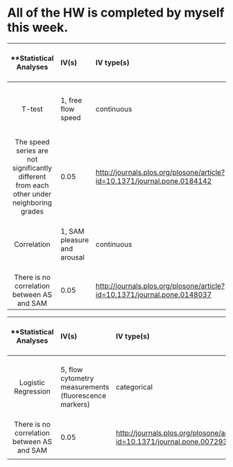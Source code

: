 
# All of the HW is completed by myself this week. 

| **Statistical Analyses	|  IV(s)  |  IV type(s) |  DV(s)  |  DV type(s)  |  Control Var | Control Var type  | Question to be answered | _H0_ | alpha | link to paper **| 
|:----------:|:----------|:------------|:-------------|:-------------|:------------|:------------- |:------------------|:----:|:-------:|:-------|
T-test	| 1, free flow speed | continuous | 1, grade of the way| continuous | 3, weather, time, holiday interference | categorical (within context) | Statistically significant difference between neighboring grades?|
The speed series are not significantly different from each other under neighboring grades| 0.05 | http://journals.plos.org/plosone/article?id=10.1371/journal.pone.0184142 | 
Correlation	| 1, SAM pleasure and arousal | continuous | 1, AS pleasure and arousal | continuous |N/A | N/A | Is there a strong correlation between AS and SAM ?|
There is no correlation between AS and SAM | 0.05 | http://journals.plos.org/plosone/article?id=10.1371/journal.pone.0148037|





| **Statistical Analyses	|  IV(s)  |  IV type(s) |  DV(s)  |  DV type(s)  |  Control Var | Control Var type  | Question to be answered | _H0_ | alpha | link to paper **| 
|:----------:|:----------|:------------|:-------------|:-------------|:------------|:------------- |:------------------|:----:|:-------:|:-------|
Logistic Regression	| 5, flow cytometry measurements (fluorescence markers) | categorical | 1, confidence score of the paint being AML-positive | continuous |N/A | N/A | Is there a strong correlation between AS and SAM ?
|There is no correlation between AS and SAM | 0.05 | http://journals.plos.org/plosone/article?id=10.1371/journal.pone.0072932 
  |||||||||


